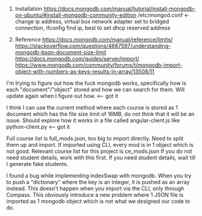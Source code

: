 1. Installation
https://docs.mongodb.com/manual/tutorial/install-mongodb-on-ubuntu/#install-mongodb-community-edition
/etc/mongod.conf <- change ip address, virtual box network adapter set to bridged connection, ifconfig find ip, best to set dhcp reserved address

2. Reference
https://docs.mongodb.com/manual/reference/limits/
https://stackoverflow.com/questions/4667597/understanding-mongodb-bson-document-size-limit
https://docs.mongodb.com/guides/server/import/
https://www.mongodb.com/community/forums/t/mongodb-import-object-with-numbers-as-keys-results-in-array/13508/11

I'm trying to figure out how the fuck mongodb works, specifically how is each "document"/"object" stored and how we can search for them.
Will update again when I figure out how. <-- got it

I think I can use the current method where each course is stored as 1 document which has the file size limit of 16MB, do not think that it will be an issue.
Should explore how it works in a file called angular-client.js like python-client.py <-- got it

Full course list is full_mods.json, too big to import directly. Need to split them up and import. If imported using CLI, every mod is in 1 object which is not good.
Relevant course list for this project is ce_mods.json
If you do not need student details, work with this first.
If you need student details, wait till I generate fake students.

I found a bug while implementing indexSwap with mongodb. When you try to push a "dictionary" where the key is an integer, it is pushed as an array instead. This doesn't happen when you import via the CLI, only through Compass. This obviously introduce a new problem where 1 JSON file is imported as 1 mongodb object which is not what we designed our code to do.
